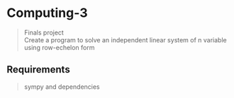 # Computing-3
> Finals project  
> Create a program to solve an independent linear system of n variable using row-echelon form

## Requirements
> sympy and dependencies